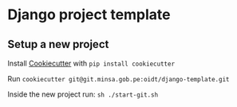 # Django project template

## Setup a new project

Install [Cookiecutter][1] with `pip install cookiecutter`

Run `cookiecutter git@git.minsa.gob.pe:oidt/django-template.git`

Inside the new project run: `sh ./start-git.sh`

[1]: https://github.com/audreyr/cookiecutter
